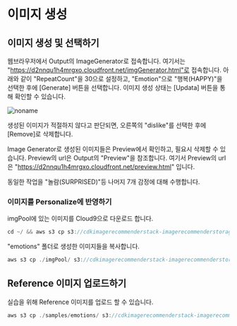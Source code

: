 # 이미지 생성

## 이미지 생성 및 선택하기

웹브라우저에서 Output의 ImageGenerator로 접속합니다. 여기서는 "https://d2nnqu1h4mrgxo.cloudfront.net/imgGenerator.html"로 접속합니다. 아래와 같이 "RepeatCount"을 30으로 설정하고, "Emotion"으로 "행복(HAPPY)"을 선택한 후에 [Generate] 버튼을 선택합니다. 이미지 생성 상태는 [Updata] 버튼을 통해 확인할 수 있습니다. 

![noname](https://user-images.githubusercontent.com/52392004/235281180-709590e1-806d-4da9-b643-bd617b97bec3.png)

생성된 이미지가 적절하지 않다고 판단되면, 오른쪽의 "dislike"를 선택한 후에 [Remove]로 삭제합니다. 

Image Generator로 생성된 이미지들은 Preview에서 확인하고, 필요시 삭제할 수 있습니다. Preview의 url은 Output의 "Preview"을 참조합니다. 여기서 Preview의 url은 "https://d2nnqu1h4mrgxo.cloudfront.net/preview.html" 입니다. 

동일한 작업을 "놀람(SURPRISED)"등 나머지 7개 감정에 대해 수행합니다.



### 이미지를 Personalize에 반영하기

imgPool에 있는 이미지를 Cloud9으로 다운로드 합니다.

```java
cd ~/ && aws s3 cp s3://cdkimagerecommenderstack-imagerecommenderstorageb-1t32yos4phxfc/imgPool/ ./imgPool/ --recursive
```

"emotions" 폴더로 생성한 이미지들을 복사합니다. 

```java
aws s3 cp ./imgPool/ s3://cdkimagerecommenderstack-imagerecommenderstorageb-1t32yos4phxfc/emotions/ --recursive
```


## Reference 이미지 업로드하기

실습을 위해 Reference 이미지를 업로드 할 수 있습니다.

```java
aws s3 cp ./samples/emotions/ s3://cdkimagerecommenderstack-imagerecommenderstorageb-1t32yos4phxfc/emotions/ --recursive
```
